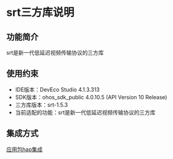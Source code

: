 # srt三方库说明

## 功能简介

 srt是新一代低延迟视频传输协议的三方库

 ## 使用约束
-  IDE版本：DevEco Studio 4.1.3.313 
-  SDK版本：ohos_sdk_public 4.0.10.5 (API Version 10 Release)
-  三方库版本：srt-1.5.3
-  当前适配的功能：srt是新一代低延迟视频传输协议的三方库

 ## 集成方式
 [应用包hap集成](docs/hap_integrate.md)





